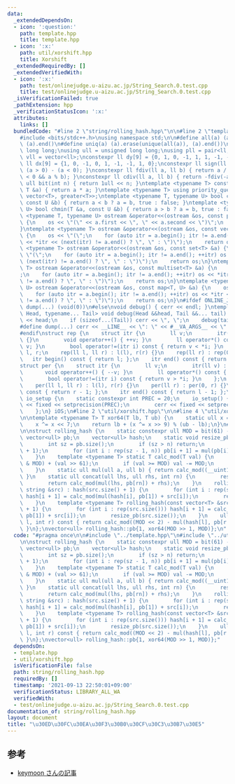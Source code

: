 ```yaml
---
data:
  _extendedDependsOn:
  - icon: ':question:'
    path: template.hpp
    title: template.hpp
  - icon: ':x:'
    path: util/xorshift.hpp
    title: Xorshift
  _extendedRequiredBy: []
  _extendedVerifiedWith:
  - icon: ':x:'
    path: test/onlinejudge.u-aizu.ac.jp/String_Search.0.test.cpp
    title: test/onlinejudge.u-aizu.ac.jp/String_Search.0.test.cpp
  _isVerificationFailed: true
  _pathExtension: hpp
  _verificationStatusIcon: ':x:'
  attributes:
    links: []
  bundledCode: "#line 2 \"string/rolling_hash.hpp\"\n\n#line 2 \"template.hpp\"\n\n\
    #include <bits/stdc++.h>\nusing namespace std;\n\n#define all(a) (a).begin(),\
    \ (a).end()\n#define uniq(a) (a).erase(unique(all(a)), (a).end())\nusing ll =\
    \ long long;\nusing ull = unsigned long long;\nusing pll = pair<ll, ll>;\nusing\
    \ vll = vector<ll>;\nconstexpr ll dy[9] = {0, 1, 0, -1, 1, 1, -1, -1, 0};\nconstexpr\
    \ ll dx[9] = {1, 0, -1, 0, 1, -1, -1, 1, 0};\nconstexpr ll sign(ll a) { return\
    \ (a > 0) - (a < 0); }\nconstexpr ll fdiv(ll a, ll b) { return a / b - ((a ^ b)\
    \ < 0 && a % b); }\nconstexpr ll cdiv(ll a, ll b) { return -fdiv(-a, b); }\nconstexpr\
    \ ull bit(int n) { return 1ull << n; }\ntemplate <typename T> constexpr T sq(const\
    \ T &a) { return a * a; }\ntemplate <typename T> using priority_queue_rev = priority_queue<T,\
    \ vector<T>, greater<T>>;\ntemplate <typename T, typename U> bool chmax(T &a,\
    \ const U &b) { return a < b ? a = b, true : false; }\ntemplate <typename T, typename\
    \ U> bool chmin(T &a, const U &b) { return a > b ? a = b, true : false; }\ntemplate\
    \ <typename T, typename U> ostream &operator<<(ostream &os, const pair<T, U> &a)\
    \ {\n    os << \"(\" << a.first << \", \" << a.second << \")\";\n    return os;\n\
    }\ntemplate <typename T> ostream &operator<<(ostream &os, const vector<T> &a)\
    \ {\n    os << \"(\";\n    for (auto itr = a.begin(); itr != a.end(); ++itr) os\
    \ << *itr << (next(itr) != a.end() ? \", \" : \")\");\n    return os;\n}\ntemplate\
    \ <typename T> ostream &operator<<(ostream &os, const set<T> &a) {\n    os <<\
    \ \"(\";\n    for (auto itr = a.begin(); itr != a.end(); ++itr) os << *itr <<\
    \ (next(itr) != a.end() ? \", \" : \")\");\n    return os;\n}\ntemplate <typename\
    \ T> ostream &operator<<(ostream &os, const multiset<T> &a) {\n    os << \"(\"\
    ;\n    for (auto itr = a.begin(); itr != a.end(); ++itr) os << *itr << (next(itr)\
    \ != a.end() ? \", \" : \")\");\n    return os;\n}\ntemplate <typename T, typename\
    \ U> ostream &operator<<(ostream &os, const map<T, U> &a) {\n    os << \"(\";\n\
    \    for (auto itr = a.begin(); itr != a.end(); ++itr) os << *itr << (next(itr)\
    \ != a.end() ? \", \" : \")\");\n    return os;\n}\n#ifdef ONLINE_JUDGE\n#define\
    \ dump(...) (void(0))\n#else\nvoid debug() { cerr << endl; }\ntemplate <typename\
    \ Head, typename... Tail> void debug(Head &&head, Tail &&... tail) {\n    cerr\
    \ << head;\n    if (sizeof...(Tail)) cerr << \", \";\n    debug(tail...);\n}\n\
    #define dump(...) cerr << __LINE__ << \": \" << #__VA_ARGS__ << \" = \", debug(__VA_ARGS__)\n\
    #endif\nstruct rep {\n    struct itr {\n        ll v;\n        itr(ll v) : v(v)\
    \ {}\n        void operator++() { ++v; }\n        ll operator*() const { return\
    \ v; }\n        bool operator!=(itr i) const { return v < *i; }\n    };\n    ll\
    \ l, r;\n    rep(ll l, ll r) : l(l), r(r) {}\n    rep(ll r) : rep(0, r) {}\n \
    \   itr begin() const { return l; };\n    itr end() const { return r; };\n};\n\
    struct per {\n    struct itr {\n        ll v;\n        itr(ll v) : v(v) {}\n \
    \       void operator++() { --v; }\n        ll operator*() const { return v; }\n\
    \        bool operator!=(itr i) const { return v > *i; }\n    };\n    ll l, r;\n\
    \    per(ll l, ll r) : l(l), r(r) {}\n    per(ll r) : per(0, r) {}\n    itr begin()\
    \ const { return r - 1; };\n    itr end() const { return l - 1; };\n};\nstruct\
    \ io_setup {\n    static constexpr int PREC = 20;\n    io_setup() {\n        cout\
    \ << fixed << setprecision(PREC);\n        cerr << fixed << setprecision(PREC);\n\
    \    };\n} iOS;\n#line 2 \"util/xorshift.hpp\"\n\n#line 4 \"util/xorshift.hpp\"\
    \n\ntemplate <typename T> T xor64(T lb, T ub) {\n    static ull x = 88172645463325252ull;\n\
    \    x ^= x << 7;\n    return lb + (x ^= x >> 9) % (ub - lb);\n}\n#line 5 \"string/rolling_hash.hpp\"\
    \n\nstruct rolling_hash {\n    static constexpr ull MOD = bit(61) - 1;\n    static\
    \ vector<ull> pb;\n    vector<ull> hash;\n    static void resize_pb(int n) {\n\
    \        int sz = pb.size();\n        if (sz > n) return;\n        pb.resize(n\
    \ + 1);\n        for (int i : rep(sz - 1, n)) pb[i + 1] = mul(pb[i], pb[1]);\n\
    \    }\n    template <typename T> static T calc_mod(T val) {\n        val = (val\
    \ & MOD) + (val >> 61);\n        if (val >= MOD) val -= MOD;\n        return val;\n\
    \    }\n    static ull mul(ull a, ull b) { return calc_mod((__uint128_t)a * b);\
    \ }\n    static ull concat(ull lhs, ull rhs, int rn) {\n        resize_pb(rn);\n\
    \        return calc_mod(mul(lhs, pb[rn]) + rhs);\n    }\n    rolling_hash(const\
    \ string &src) : hash(src.size() + 1) {\n        for (int i : rep(src.size()))\
    \ hash[i + 1] = calc_mod(mul(hash[i], pb[1]) + src[i]);\n        resize_pb(src.size());\n\
    \    }\n    template <typename T> rolling_hash(const vector<T> &src) : hash(src.size()\
    \ + 1) {\n        for (int i : rep(src.size())) hash[i + 1] = calc_mod(mul(hash[i],\
    \ pb[1]) + src[i]);\n        resize_pb(src.size());\n    }\n    ull get_hash(int\
    \ l, int r) const { return calc_mod((MOD << 2) - mul(hash[l], pb[r - l]) + hash[r]);\
    \ }\n};\nvector<ull> rolling_hash::pb{1, xor64(MOD >> 1, MOD)};\n"
  code: "#pragma once\n\n#include \"../template.hpp\"\n#include \"../util/xorshift.hpp\"\
    \n\nstruct rolling_hash {\n    static constexpr ull MOD = bit(61) - 1;\n    static\
    \ vector<ull> pb;\n    vector<ull> hash;\n    static void resize_pb(int n) {\n\
    \        int sz = pb.size();\n        if (sz > n) return;\n        pb.resize(n\
    \ + 1);\n        for (int i : rep(sz - 1, n)) pb[i + 1] = mul(pb[i], pb[1]);\n\
    \    }\n    template <typename T> static T calc_mod(T val) {\n        val = (val\
    \ & MOD) + (val >> 61);\n        if (val >= MOD) val -= MOD;\n        return val;\n\
    \    }\n    static ull mul(ull a, ull b) { return calc_mod((__uint128_t)a * b);\
    \ }\n    static ull concat(ull lhs, ull rhs, int rn) {\n        resize_pb(rn);\n\
    \        return calc_mod(mul(lhs, pb[rn]) + rhs);\n    }\n    rolling_hash(const\
    \ string &src) : hash(src.size() + 1) {\n        for (int i : rep(src.size()))\
    \ hash[i + 1] = calc_mod(mul(hash[i], pb[1]) + src[i]);\n        resize_pb(src.size());\n\
    \    }\n    template <typename T> rolling_hash(const vector<T> &src) : hash(src.size()\
    \ + 1) {\n        for (int i : rep(src.size())) hash[i + 1] = calc_mod(mul(hash[i],\
    \ pb[1]) + src[i]);\n        resize_pb(src.size());\n    }\n    ull get_hash(int\
    \ l, int r) const { return calc_mod((MOD << 2) - mul(hash[l], pb[r - l]) + hash[r]);\
    \ }\n};\nvector<ull> rolling_hash::pb{1, xor64(MOD >> 1, MOD)};"
  dependsOn:
  - template.hpp
  - util/xorshift.hpp
  isVerificationFile: false
  path: string/rolling_hash.hpp
  requiredBy: []
  timestamp: '2021-09-13 22:50:01+09:00'
  verificationStatus: LIBRARY_ALL_WA
  verifiedWith:
  - test/onlinejudge.u-aizu.ac.jp/String_Search.0.test.cpp
documentation_of: string/rolling_hash.hpp
layout: document
title: "\u30ED\u30FC\u30EA\u30F3\u30B0\u30CF\u30C3\u30B7\u30E5"
---
```


## 参考
- [keymoon さんの記事](https://qiita.com/keymoon/items/11fac5627672a6d6a9f6)